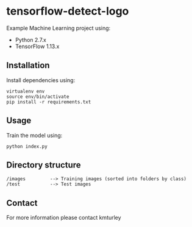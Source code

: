 # tensorflow-detect-logo

Example Machine Learning project using:

* Python 2.7.x
* TensorFlow 1.13.x


## Installation

Install dependencies using:

    virtualenv env
    source env/bin/activate
    pip install -r requirements.txt


## Usage

Train the model using:

    python index.py


## Directory structure

    /images         --> Training images (sorted into folders by class)
    /test           --> Test images


## Contact

For more information please contact kmturley
